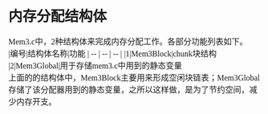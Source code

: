 # 内存分配结构体
<font face="微软雅黑" size="3px">

Mem3.c中，2种结构体来完成内存分配工作。各部分功能列表如下。  
|编号|结构体名称|功能
| -- | -- | -- |
|1|Mem3Block|chunk块结构
|2|Mem3Global|用于存储mem3.c中用到的静态变量  
上面的的结构体中，Mem3Block主要用来形成空闲块链表；Mem3Global存储了该分配器用到的静态变量，之所以这样做，是为了节约空间，减少内存开支。
